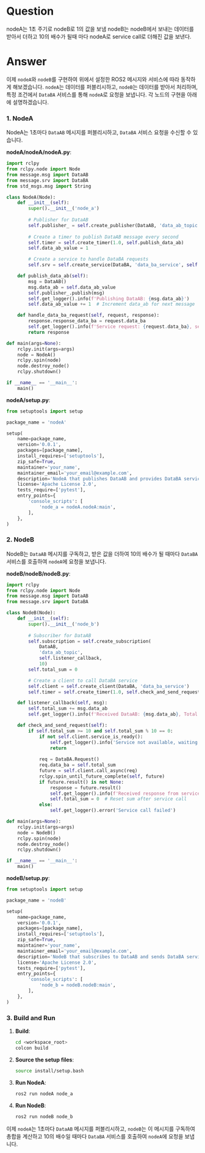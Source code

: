 # Question 
nodeA는 1초 주기로 nodeB로 1의 값을 보냄
nodeB는 nodeB에서 보내는 데이터를 받아서 더하고 10의 배수가 될때 마다 nodeA로 service call로 더해진 값을 보낸다. 

# Answer 

이제 `nodeA`와 `nodeB`를 구현하여 위에서 설정한 ROS2 메시지와 서비스에 따라 동작하게 해보겠습니다. `nodeA`는 데이터를 퍼블리시하고, `nodeB`는 데이터를 받아서 처리하며, 특정 조건에서 `DataBA` 서비스를 통해 `nodeA`로 요청을 보냅니다. 각 노드의 구현을 아래에 설명하겠습니다.

### 1. NodeA

NodeA는 1초마다 `DataAB` 메시지를 퍼블리시하고, `DataBA` 서비스 요청을 수신할 수 있습니다.

**nodeA/nodeA/nodeA.py**:
```python
import rclpy
from rclpy.node import Node
from message.msg import DataAB
from message.srv import DataBA
from std_msgs.msg import String

class NodeA(Node):
    def __init__(self):
        super().__init__('node_a')
        
        # Publisher for DataAB
        self.publisher_ = self.create_publisher(DataAB, 'data_ab_topic', 10)
        
        # Create a timer to publish DataAB message every second
        self.timer = self.create_timer(1.0, self.publish_data_ab)
        self.data_ab_value = 1

        # Create a service to handle DataBA requests
        self.srv = self.create_service(DataBA, 'data_ba_service', self.handle_data_ba_request)

    def publish_data_ab(self):
        msg = DataAB()
        msg.data_ab = self.data_ab_value
        self.publisher_.publish(msg)
        self.get_logger().info(f'Publishing DataAB: {msg.data_ab}')
        self.data_ab_value += 1  # Increment data_ab for next message

    def handle_data_ba_request(self, request, response):
        response.response_data_ba = request.data_ba
        self.get_logger().info(f'Service request: {request.data_ba}, sending response: {response.response_data_ba}')
        return response

def main(args=None):
    rclpy.init(args=args)
    node = NodeA()
    rclpy.spin(node)
    node.destroy_node()
    rclpy.shutdown()

if __name__ == '__main__':
    main()
```

**nodeA/setup.py**:
```python
from setuptools import setup

package_name = 'nodeA'

setup(
    name=package_name,
    version='0.0.1',
    packages=[package_name],
    install_requires=['setuptools'],
    zip_safe=True,
    maintainer='your_name',
    maintainer_email='your_email@example.com',
    description='NodeA that publishes DataAB and provides DataBA service',
    license='Apache License 2.0',
    tests_require=['pytest'],
    entry_points={
        'console_scripts': [
            'node_a = nodeA.nodeA:main',
        ],
    },
)
```

### 2. NodeB

NodeB는 `DataAB` 메시지를 구독하고, 받은 값을 더하여 10의 배수가 될 때마다 `DataBA` 서비스를 호출하여 `nodeA`에 요청을 보냅니다.

**nodeB/nodeB/nodeB.py**:
```python
import rclpy
from rclpy.node import Node
from message.msg import DataAB
from message.srv import DataBA

class NodeB(Node):
    def __init__(self):
        super().__init__('node_b')
        
        # Subscriber for DataAB
        self.subscription = self.create_subscription(
            DataAB,
            'data_ab_topic',
            self.listener_callback,
            10)
        self.total_sum = 0

        # Create a client to call DataBA service
        self.client = self.create_client(DataBA, 'data_ba_service')
        self.timer = self.create_timer(1.0, self.check_and_send_request)  # Check every second

    def listener_callback(self, msg):
        self.total_sum += msg.data_ab
        self.get_logger().info(f'Received DataAB: {msg.data_ab}, Total Sum: {self.total_sum}')

    def check_and_send_request(self):
        if self.total_sum >= 10 and self.total_sum % 10 == 0:
            if not self.client.service_is_ready():
                self.get_logger().info('Service not available, waiting again...')
                return
            
            req = DataBA.Request()
            req.data_ba = self.total_sum
            future = self.client.call_async(req)
            rclpy.spin_until_future_complete(self, future)
            if future.result() is not None:
                response = future.result()
                self.get_logger().info(f'Received response from service: {response.response_data_ba}')
                self.total_sum = 0  # Reset sum after service call
            else:
                self.get_logger().error('Service call failed')

def main(args=None):
    rclpy.init(args=args)
    node = NodeB()
    rclpy.spin(node)
    node.destroy_node()
    rclpy.shutdown()

if __name__ == '__main__':
    main()
```

**nodeB/setup.py**:
```python
from setuptools import setup

package_name = 'nodeB'

setup(
    name=package_name,
    version='0.0.1',
    packages=[package_name],
    install_requires=['setuptools'],
    zip_safe=True,
    maintainer='your_name',
    maintainer_email='your_email@example.com',
    description='NodeB that subscribes to DataAB and sends DataBA service requests',
    license='Apache License 2.0',
    tests_require=['pytest'],
    entry_points={
        'console_scripts': [
            'node_b = nodeB.nodeB:main',
        ],
    },
)
```

### 3. Build and Run

1. **Build**:
    ```bash
    cd <workspace_root>
    colcon build
    ```

2. **Source the setup files**:
    ```bash
    source install/setup.bash
    ```

3. **Run NodeA**:
    ```bash
    ros2 run nodeA node_a
    ```

4. **Run NodeB**:
    ```bash
    ros2 run nodeB node_b
    ```

이제 `nodeA`는 1초마다 `DataAB` 메시지를 퍼블리시하고, `nodeB`는 이 메시지를 구독하여 총합을 계산하고 10의 배수일 때마다 `DataBA` 서비스를 호출하여 `nodeA`에 요청을 보냅니다.
